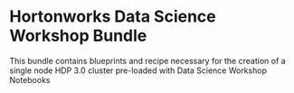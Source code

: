 # Hortonworks Data Science Workshop Bundle

This bundle contains blueprints and recipe necessary for the creation of a single node HDP 3.0 cluster pre-loaded with Data Science Workshop Notebooks

